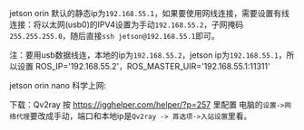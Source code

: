 

jetson orin 默认的静态ip为`192.168.55.1`，如果要使用网线连接，需要设置有线连接：将以太网(usb0)的IPV4设置为手动`192.168.55.2`，子网掩码`255.255.255.0`，随后直接`ssh jetson@192.168.55.1`即可。

注：要用usb数据线连，本地的ip为`192.168.55.2`，jetson ip为`192.168.55.1`，所以设置 ROS_IP='192.168.55.2'，ROS_MASTER_UIR='192.168.55.1:11311'



jetson orin nano 科学上网:

下载：Qv2ray
按 https://igghelper.com/helper/?p=257 里配置
电脑的`设置->网络代理`要改成手动，端口和本地ip是`Qv2ray -> 首选项->入站设置`里看。
